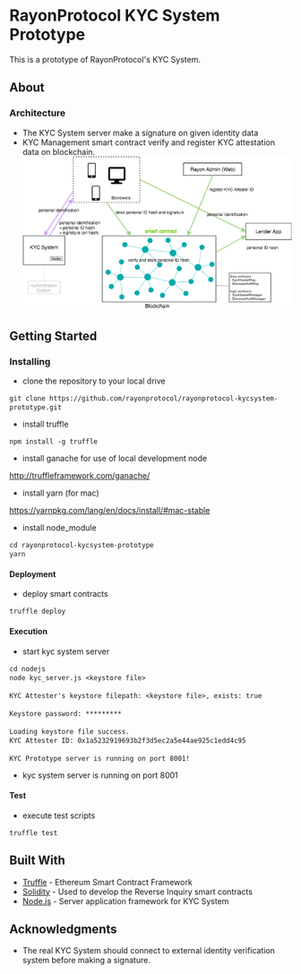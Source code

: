 # RayonProtocol KYC System Prototype

This is a prototype of RayonProtocol's KYC System.

## About
### Architecture
 - The KYC System server make a signature on given identity data
 - KYC Management smart contract verify and register KYC attestation data on blockchain.
![kyc_arch](doc/kyc_arch.png)


## Getting Started

### Installing

- clone the repository to your local drive

```
git clone https://github.com/rayonprotocol/rayonprotocol-kycsystem-prototype.git
```

- install truffle

```
npm install -g truffle
```

- install ganache for use of local development node

http://truffleframework.com/ganache/

- install yarn (for mac)

https://yarnpkg.com/lang/en/docs/install/#mac-stable

- install node_module

```
cd rayonprotocol-kycsystem-prototype
yarn
```

#### Deployment

- deploy smart contracts

```
truffle deploy

```

#### Execution

- start kyc system server

```
cd nodejs
node kyc_server.js <keystore file>

KYC Attester's keystore filepath: <keystore file>, exists: true

Keystore password: *********

Loading keystore file success.
KYC Attester ID: 0x1a5232919693b2f3d5ec2a5e44ae925c1edd4c95

KYC Prototype server is running on port 8001!

```
- kyc system server is running on port 8001

#### Test

- execute test scripts

```
truffle test

```

## Built With
* [Truffle](https://truffleframework.com/) - Ethereum Smart Contract Framework
* [Solidity](https://github.com/ethereum/solidity) - Used to develop the Reverse Inquiry smart contracts
* [Node.js](https://nodejs.org/en/) - Server application framework for KYC System

## Acknowledgments
* The real KYC System should connect to external identity verification system before making a signature.

